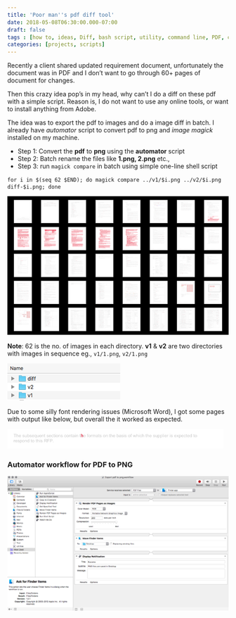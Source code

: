 ```yaml
---
title: 'Poor man''s pdf diff tool'
date: 2018-05-08T06:30:00.000-07:00
draft: false
tags : [how to, ideas, Diff, bash script, utility, command line, PDF, commands]
categories: [projects, scripts]
---
```


Recently a client shared updated requirement document, unfortunately the document was in PDF and I don’t want to go through 60+ pages of document for changes.  
  
Then this crazy idea pop’s in my head, why can’t I do a diff on these pdf with a simple script. Reason is, I do not want to use any online tools, or want to install anything from Adobe.  
  
The idea was to export the pdf to images and do a image diff in batch. I already have _automator_ script to convert pdf to png and _image magick_ installed on my machine.  
  
* Step 1: Convert the **pdf** to **png** using the **automator** script  
* Step 2: Batch rename the files like **1.png, 2.png** etc.,  
* Step 3: run `magick compare` in batch using simple one-line shell script  
  

```
for i in $(seq 62 $END); do magick compare ../v1/$i.png ../v2/$i.png diff-$i.png; done 
```



  

![](/assets/Screen-Shot-2018-05-02-at-10.04.00-AM-copy.png)
  

**Note**: 62 is the no. of images in each directory. **v1** & **v2** are two directories with images in sequence eg., `v1/1.png`, `v2/1.png`
  
![](/assets/Screen-Shot-2018-05-02-at-10.10.06-AM.png)  
  
Due to some silly font rendering issues (Microsoft Word), I got some pages with output like below, but overall the it worked as expected.  
  
![](/assets/Screen-Shot-2018-05-02-at-10.04.16-AM.png)


### Automator workflow for PDF to PNG

![automator workflow pdf-to-png](/assets/pdf-to-png-automator-workflow.png)